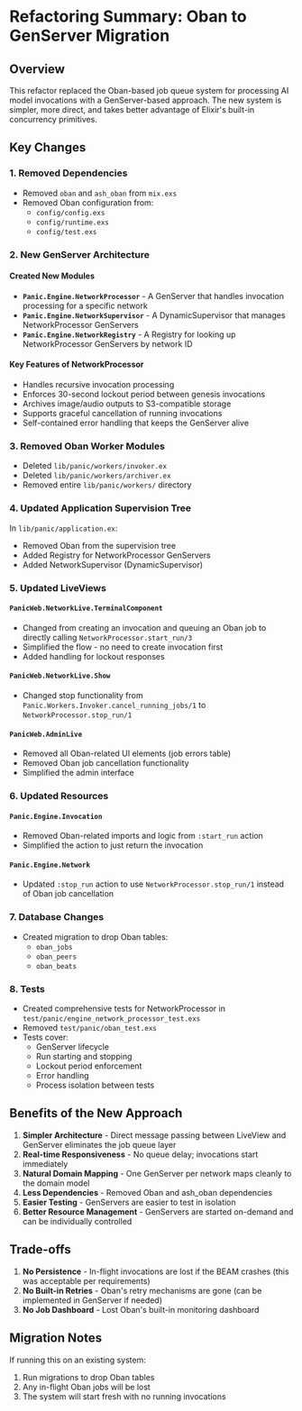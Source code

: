 # Refactoring Summary: Oban to GenServer Migration

## Overview

This refactor replaced the Oban-based job queue system for processing AI model
invocations with a GenServer-based approach. The new system is simpler, more
direct, and takes better advantage of Elixir's built-in concurrency primitives.

## Key Changes

### 1. Removed Dependencies

- Removed `oban` and `ash_oban` from `mix.exs`
- Removed Oban configuration from:
  - `config/config.exs`
  - `config/runtime.exs`
  - `config/test.exs`

### 2. New GenServer Architecture

#### Created New Modules

- **`Panic.Engine.NetworkProcessor`** - A GenServer that handles invocation
  processing for a specific network
- **`Panic.Engine.NetworkSupervisor`** - A DynamicSupervisor that manages
  NetworkProcessor GenServers
- **`Panic.Engine.NetworkRegistry`** - A Registry for looking up
  NetworkProcessor GenServers by network ID

#### Key Features of NetworkProcessor

- Handles recursive invocation processing
- Enforces 30-second lockout period between genesis invocations
- Archives image/audio outputs to S3-compatible storage
- Supports graceful cancellation of running invocations
- Self-contained error handling that keeps the GenServer alive

### 3. Removed Oban Worker Modules

- Deleted `lib/panic/workers/invoker.ex`
- Deleted `lib/panic/workers/archiver.ex`
- Removed entire `lib/panic/workers/` directory

### 4. Updated Application Supervision Tree

In `lib/panic/application.ex`:

- Removed Oban from the supervision tree
- Added Registry for NetworkProcessor GenServers
- Added NetworkSupervisor (DynamicSupervisor)

### 5. Updated LiveViews

#### `PanicWeb.NetworkLive.TerminalComponent`

- Changed from creating an invocation and queuing an Oban job to directly
  calling `NetworkProcessor.start_run/3`
- Simplified the flow - no need to create invocation first
- Added handling for lockout responses

#### `PanicWeb.NetworkLive.Show`

- Changed stop functionality from `Panic.Workers.Invoker.cancel_running_jobs/1`
  to `NetworkProcessor.stop_run/1`

#### `PanicWeb.AdminLive`

- Removed all Oban-related UI elements (job errors table)
- Removed Oban job cancellation functionality
- Simplified the admin interface

### 6. Updated Resources

#### `Panic.Engine.Invocation`

- Removed Oban-related imports and logic from `:start_run` action
- Simplified the action to just return the invocation

#### `Panic.Engine.Network`

- Updated `:stop_run` action to use `NetworkProcessor.stop_run/1` instead of
  Oban job cancellation

### 7. Database Changes

- Created migration to drop Oban tables:
  - `oban_jobs`
  - `oban_peers`
  - `oban_beats`

### 8. Tests

- Created comprehensive tests for NetworkProcessor in
  `test/panic/engine_network_processor_test.exs`
- Removed `test/panic/oban_test.exs`
- Tests cover:
  - GenServer lifecycle
  - Run starting and stopping
  - Lockout period enforcement
  - Error handling
  - Process isolation between tests

## Benefits of the New Approach

1. **Simpler Architecture** - Direct message passing between LiveView and
   GenServer eliminates the job queue layer
2. **Real-time Responsiveness** - No queue delay; invocations start immediately
3. **Natural Domain Mapping** - One GenServer per network maps cleanly to the
   domain model
4. **Less Dependencies** - Removed Oban and ash_oban dependencies
5. **Easier Testing** - GenServers are easier to test in isolation
6. **Better Resource Management** - GenServers are started on-demand and can be
   individually controlled

## Trade-offs

1. **No Persistence** - In-flight invocations are lost if the BEAM crashes (this
   was acceptable per requirements)
2. **No Built-in Retries** - Oban's retry mechanisms are gone (can be
   implemented in GenServer if needed)
3. **No Job Dashboard** - Lost Oban's built-in monitoring dashboard

## Migration Notes

If running this on an existing system:

1. Run migrations to drop Oban tables
2. Any in-flight Oban jobs will be lost
3. The system will start fresh with no running invocations
